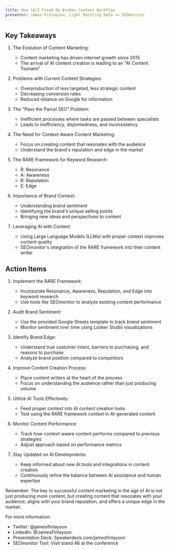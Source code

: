 ```yaml
---
title: How (A)I Fixed My Broken Content Workflow
presenter: James Finlayson, Light Emitting Data <> SEOmonitor
---
```

## Key Takeaways

1. The Evolution of Content Marketing:
   - Content marketing has driven internet growth since 2015
   - The arrival of AI content creation is leading to an "AI Content Tsunami"

2. Problems with Current Content Strategies:
   - Overproduction of less targeted, less strategic content
   - Decreasing conversion rates
   - Reduced reliance on Google for information

3. The "Pass the Parcel SEO" Problem:
   - Inefficient processes where tasks are passed between specialists
   - Leads to inefficiency, disjointedness, and inconsistency

4. The Need for Context-Aware Content Marketing:
   - Focus on creating content that resonates with the audience
   - Understand the brand's reputation and edge in the market

5. The RARE Framework for Keyword Research:
   - R: Resonance
   - A: Awareness
   - R: Reputation
   - E: Edge

6. Importance of Brand Context:
   - Understanding brand sentiment
   - Identifying the brand's unique selling points
   - Bringing new ideas and perspectives to content

7. Leveraging AI with Context:
   - Using Large Language Models (LLMs) with proper context improves content quality
   - SEOmonitor's integration of the RARE framework into their content writer

## Action Items

1. Implement the RARE Framework:
   - Incorporate Resonance, Awareness, Reputation, and Edge into keyword research
   - Use tools like SEOmonitor to analyze existing content performance

2. Audit Brand Sentiment:
   - Use the provided Google Sheets template to track brand sentiment
   - Monitor sentiment over time using Looker Studio visualizations

3. Identify Brand Edge:
   - Understand true customer intent, barriers to purchasing, and reasons to purchase
   - Analyze brand position compared to competitors

4. Improve Content Creation Process:
   - Place content writers at the heart of the process
   - Focus on understanding the audience rather than just producing volume

5. Utilize AI Tools Effectively:
   - Feed proper context into AI content creation tools
   - Test using the RARE framework context in AI-generated content

6. Monitor Content Performance:
   - Track how context-aware content performs compared to previous strategies
   - Adjust approach based on performance metrics

7. Stay Updated on AI Developments:
   - Keep informed about new AI tools and integrations in content creation
   - Continuously refine the balance between AI assistance and human expertise

Remember: The key to successful content marketing in the age of AI is not just producing more content, but creating content that resonates with your audience, aligns with your brand reputation, and offers a unique edge in the market.

For more information:
- Twitter: @jamesifinlayson
- LinkedIn: @JamesFinlayson
- Presentation Deck: Speakerdeck.com/jamesfinlayson
- SEOmonitor Tool: Visit stand 46 at the conference
